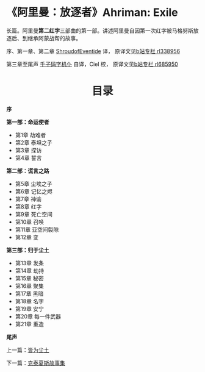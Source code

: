 # 《阿里曼：放逐者》Ahriman: Exile

长篇。阿里曼**第二红字**三部曲的第一部。讲述阿里曼自因第一次红字被马格努斯放逐后、到继承阿蒙战帮的故事。

序、第一章、第二章 [ShroudofEventide](https://space.bilibili.com/411735043) 译，
原译文见[b站专栏 rl338956](https://www.bilibili.com/read/readlist/rl338956)

第三章至尾声 [千子码字机仆](https://space.bilibili.com/144045315) 自译，Ciel 校，
原译文见[b站专栏 rl685950](https://www.bilibili.com/read/readlist/rl685950)

<div align="center">
<h1>目录</h1>
</div>

**序**

**第一部：命运使者**
- 第1章 劫难者
- 第2章 泰坦之子
- 第3章 探访
- 第4章 誓言
  
**第二部：谎言之路**
- 第5章 尘埃之子
- 第6章 记忆之烬
- 第7章 神谕
- 第8章 红字
- 第9章 死亡空间
- 第10章 召唤
- 第11章 亚空间裂隙
- 第12章 变
  
**第三部：归于尘土**
- 第13章 发条
- 第14章 劫持
- 第15章 秘密
- 第16章 聚集
- 第17章 黑暗
- 第18章 名字
- 第19章 安宁
- 第20章 每一件武器
- 第21章 重造
  
**尾声**

上一篇：[皆为尘土](/../VoicesOfFate/AllIsDust.md)

下一篇：[克泰夏斯故事集](/../TalesOfCtesias/TalesOfCtesiasIndex.md)
